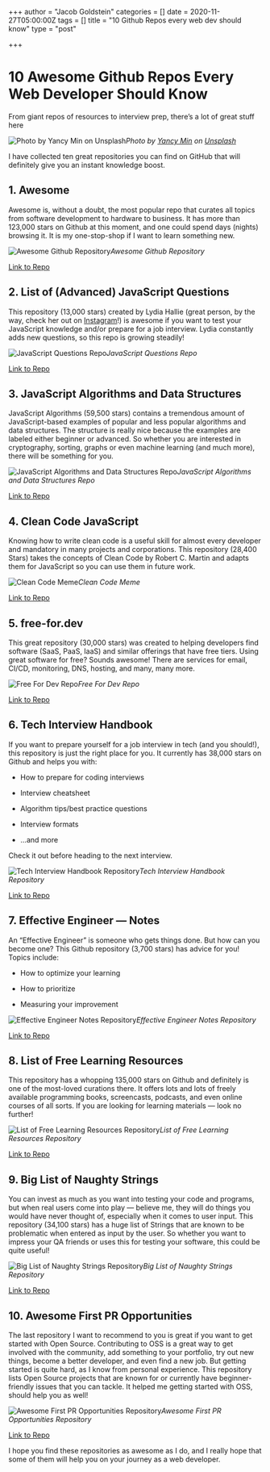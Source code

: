 +++
author = "Jacob Goldstein"
categories = []
date = 2020-11-27T05:00:00Z
tags = []
title = "10 Github Repos every web dev should know"
type = "post"

+++
# 10 Awesome Github Repos Every Web Developer Should Know

From giant repos of resources to interview prep, there’s a lot of great stuff here

![Photo by [Yancy Min](https://unsplash.com/@yancymin?utm_source=medium&utm_medium=referral) on [Unsplash](https://unsplash.com?utm_source=medium&utm_medium=referral)](https://cdn-images-1.medium.com/max/10000/0*QkLHzS3THKhgPPDL)*Photo by [Yancy Min](https://unsplash.com/@yancymin?utm_source=medium&utm_medium=referral) on [Unsplash](https://unsplash.com?utm_source=medium&utm_medium=referral)*

I have collected ten great repositories you can find on GitHub that will definitely give you an instant knowledge boost.

## 1. Awesome

Awesome is, without a doubt, the most popular repo that curates all topics from software development to hardware to business. It has more than 123,000 stars on Github at this moment, and one could spend days (nights) browsing it. It is my one-stop-shop if I want to learn something new.

![Awesome Github Repository](https://cdn-images-1.medium.com/max/2000/1*UtTArdEbeF_PKNH0A0e0ng.png)*Awesome Github Repository*

[Link to Repo](https://github.com/sindresorhus/awesome)

## 2. List of (Advanced) JavaScript Questions

This repository (13,000 stars) created by Lydia Hallie (great person, by the way, check her out on [Instagram](https://www.instagram.com/theavocoder)!) is awesome if you want to test your JavaScript knowledge and/or prepare for a job interview. Lydia constantly adds new questions, so this repo is growing steadily!

![JavaScript Questions Repo](https://cdn-images-1.medium.com/max/2000/1*6E2kOKLwbe4EXwAetmBW8w.png)*JavaScript Questions Repo*

[Link to Repo](https://github.com/lydiahallie/javascript-questions)

## 3. JavaScript Algorithms and Data Structures

JavaScript Algorithms (59,500 stars) contains a tremendous amount of JavaScript-based examples of popular and less popular algorithms and data structures. The structure is really nice because the examples are labeled either beginner or advanced. So whether you are interested in cryptography, sorting, graphs or even machine learning (and much more), there will be something for you.

![JavaScript Algorithms and Data Structures Repo](https://cdn-images-1.medium.com/max/2000/1*2vmkY04TS9UtJ7851LVxmA.png)*JavaScript Algorithms and Data Structures Repo*

[Link to Repo](https://github.com/trekhleb/javascript-algorithms)

## 4. Clean Code JavaScript

Knowing how to write clean code is a useful skill for almost every developer and mandatory in many projects and corporations. This repository (28,400 Stars) takes the concepts of Clean Code by Robert C. Martin and adapts them for JavaScript so you can use them in future work.

![Clean Code Meme](https://cdn-images-1.medium.com/max/2000/1*BTeil8xQf0wPePzrPQ6vmw.png)*Clean Code Meme*

[Link to Repo](https://github.com/ryanmcdermott/clean-code-javascript)

## 5. free-for.dev

This great repository (30,000 stars) was created to helping developers find software (SaaS, PaaS, IaaS) and similar offerings that have free tiers. Using great software for free? Sounds awesome! There are services for email, CI/CD, monitoring, DNS, hosting, and many, many more.

![Free For Dev Repo](https://cdn-images-1.medium.com/max/2000/1*5YisKBAS9Upv7Oyc16-z_Q.png)*Free For Dev Repo*

[Link to Repo](https://github.com/ripienaar/free-for-dev)

## 6. Tech Interview Handbook

If you want to prepare yourself for a job interview in tech (and you should!), this repository is just the right place for you. It currently has 38,000 stars on Github and helps you with:

* How to prepare for coding interviews

* Interview cheatsheet

* Algorithm tips/best practice questions

* Interview formats

* …and more

Check it out before heading to the next interview.

![Tech Interview Handbook Repository](https://cdn-images-1.medium.com/max/2000/1*vecej44tbLiIeA5hq4Z7tA.png)*Tech Interview Handbook Repository*

[Link to Repo](https://github.com/yangshun/tech-interview-handbook)

## 7. Effective Engineer — Notes

An “Effective Engineer” is someone who gets things done. But how can you become one? This Github repository (3,700 stars) has advice for you! Topics include:

* How to optimize your learning

* How to prioritize

* Measuring your improvement

![Effective Engineer Notes Repository](https://cdn-images-1.medium.com/max/2000/1*Co8Bo28PrgA5yUEDRXOu6Q.png)*Effective Engineer Notes Repository*

[Link to Repo](https://gist.github.com/rondy/af1dee1d28c02e9a225ae55da2674a6f)

## 8. List of Free Learning Resources

This repository has a whopping 135,000 stars on Github and definitely is one of the most-loved curations there. It offers lots and lots of freely available programming books, screencasts, podcasts, and even online courses of all sorts. If you are looking for learning materials — look no further!

![List of Free Learning Resources Repository](https://cdn-images-1.medium.com/max/2000/1*u2Po6Mkdnb8oQeOa4DAFDQ.png)*List of Free Learning Resources Repository*

[Link to Repo](https://github.com/EbookFoundation/free-programming-books)

## 9. Big List of Naughty Strings

You can invest as much as you want into testing your code and programs, but when real users come into play — believe me, they will do things you would have never thought of, especially when it comes to user input. This repository (34,100 stars) has a huge list of Strings that are known to be problematic when entered as input by the user. So whether you want to impress your QA friends or uses this for testing your software, this could be quite useful!

![Big List of Naughty Strings Repository](https://cdn-images-1.medium.com/max/2000/1*oEahyZcUyWVmDsBeU6XSfg.png)*Big List of Naughty Strings Repository*

[Link to Repo](https://github.com/minimaxir/big-list-of-naughty-strings)

## 10. Awesome First PR Opportunities

The last repository I want to recommend to you is great if you want to get started with Open Source. Contributing to OSS is a great way to get involved with the community, add something to your portfolio, try out new things, become a better developer, and even find a new job. But getting started is quite hard, as I know from personal experience. This repository lists Open Source projects that are known for or currently have beginner-friendly issues that you can tackle. It helped me getting started with OSS, should help you as well!

![Awesome First PR Opportunities Repository](https://cdn-images-1.medium.com/max/2000/1*9rwa39nVe9wM_6PilSgMKQ.png)*Awesome First PR Opportunities Repository*

[Link to Repo](https://github.com/MunGell/awesome-for-beginners)

I hope you find these repositories as awesome as I do, and I really hope that some of them will help you on your journey as a web developer.
